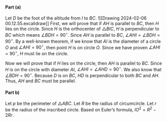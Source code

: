 #### Part (a)
Let $D$ be the foot of the altitude from $I$ to $BC$.
![[Drawing 2024-02-06 00.12.55.excalidraw]]
First, we will prove that if $AH$ is parallel to $BC$, then $H$ lies on the circle. Since $H$ is the orthocenter of $\triangle BIC$, $H$ is perpendicular to $BC$ which means $\angle BDH = 90^{\circ}$. Since $AH$ is parallel to $BC$, $\angle AHI = \angle BDH = 90^{\circ}$. By a well-known theorem, if we know that $AI$ is the diameter of a circle $O$ and $\angle AHI = 90^{\circ}$, then point $H$ is on circle $O$. Since we have proven  $\angle AHI = 90^{\circ}$, $H$ must lie on the circle.

Now we will prove that if $H$ lies on the circle, then $AH$ is parallel to $BC$. Since $H$ is on the circle with diameter $AI$, $\angle AHI = \angle AHD = 90^{\circ}$. We also know that $\angle BDH = 90^{\circ}$. Because $D$ is on $BC$, $HD$ is perpendicular to both $BC$ and $AH$. Thus, $AH$ and $BC$ must be parallel.

#### Part b)
Let $p$ be the perimeter of $\triangle ABC$. Let $R$ be the radius of circumcircle. Let $r$ be the radius of the inscribed circle. Based on Euler’s formula, $IO^2 = R^2 - 2Rr$.

